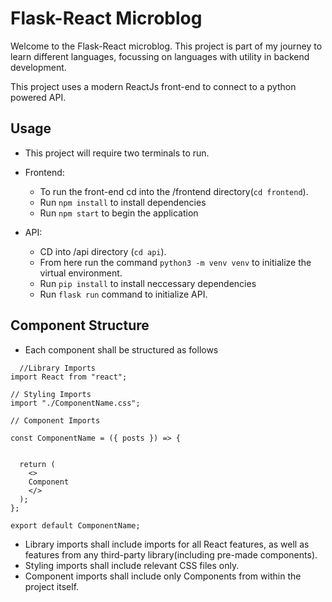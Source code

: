 # Flask-React Microblog
   Welcome to the Flask-React microblog. This project is part of my journey to learn different languages, focussing on languages with utility in backend development. 

   This project uses a modern ReactJs front-end to connect to a python powered API. 

## Usage
  - This project will require two terminals to run. 
  - Frontend: 
      - To run the front-end cd into the /frontend directory(`cd frontend`). 
      - Run `npm install` to install dependencies
      - Run `npm start` to begin the application
  
  - API: 
      - CD into /api directory (`cd api`). 
      - From here run the command `python3 -m venv venv` to initialize the virtual environment. 
      - Run `pip install` to install neccessary dependencies
      - Run `flask run` command to initialize API. 


## Component Structure
  - Each component shall be structured as follows

```
  //Library Imports
import React from "react";

// Styling Imports
import "./ComponentName.css";

// Component Imports

const ComponentName = ({ posts }) => {


  return (
    <>
    Component
    </>
  );
};

export default ComponentName;
```
  - Library imports shall include imports for all React features, as well as features from any third-party library(including pre-made components).
  - Styling imports shall include relevant CSS files only.
  - Component imports shall include only Components from within the project itself.